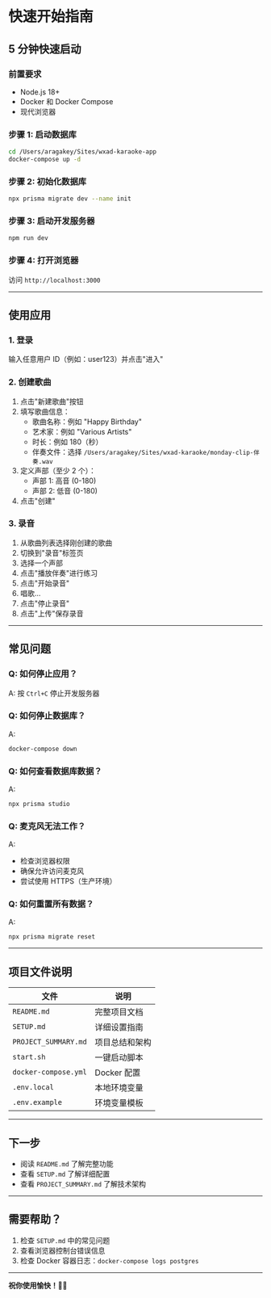 # 快速开始指南

## 5 分钟快速启动

### 前置要求
- Node.js 18+
- Docker 和 Docker Compose
- 现代浏览器

### 步骤 1: 启动数据库

```bash
cd /Users/aragakey/Sites/wxad-karaoke-app
docker-compose up -d
```

### 步骤 2: 初始化数据库

```bash
npx prisma migrate dev --name init
```

### 步骤 3: 启动开发服务器

```bash
npm run dev
```

### 步骤 4: 打开浏览器

访问 `http://localhost:3000`

---

## 使用应用

### 1. 登录
输入任意用户 ID（例如：user123）并点击"进入"

### 2. 创建歌曲
1. 点击"新建歌曲"按钮
2. 填写歌曲信息：
   - 歌曲名称：例如 "Happy Birthday"
   - 艺术家：例如 "Various Artists"
   - 时长：例如 180（秒）
   - 伴奏文件：选择 `/Users/aragakey/Sites/wxad-karaoke/monday-clip-伴奏.wav`
3. 定义声部（至少 2 个）：
   - 声部 1: 高音 (0-180)
   - 声部 2: 低音 (0-180)
4. 点击"创建"

### 3. 录音
1. 从歌曲列表选择刚创建的歌曲
2. 切换到"录音"标签页
3. 选择一个声部
4. 点击"播放伴奏"进行练习
5. 点击"开始录音"
6. 唱歌...
7. 点击"停止录音"
8. 点击"上传"保存录音

---

## 常见问题

### Q: 如何停止应用？
A: 按 `Ctrl+C` 停止开发服务器

### Q: 如何停止数据库？
A: 
```bash
docker-compose down
```

### Q: 如何查看数据库数据？
A:
```bash
npx prisma studio
```

### Q: 麦克风无法工作？
A: 
- 检查浏览器权限
- 确保允许访问麦克风
- 尝试使用 HTTPS（生产环境）

### Q: 如何重置所有数据？
A:
```bash
npx prisma migrate reset
```

---

## 项目文件说明

| 文件 | 说明 |
|------|------|
| `README.md` | 完整项目文档 |
| `SETUP.md` | 详细设置指南 |
| `PROJECT_SUMMARY.md` | 项目总结和架构 |
| `start.sh` | 一键启动脚本 |
| `docker-compose.yml` | Docker 配置 |
| `.env.local` | 本地环境变量 |
| `.env.example` | 环境变量模板 |

---

## 下一步

- 阅读 `README.md` 了解完整功能
- 查看 `SETUP.md` 了解详细配置
- 查看 `PROJECT_SUMMARY.md` 了解技术架构

---

## 需要帮助？

1. 检查 `SETUP.md` 中的常见问题
2. 查看浏览器控制台错误信息
3. 检查 Docker 容器日志：`docker-compose logs postgres`

---

**祝你使用愉快！🎤🎵**
